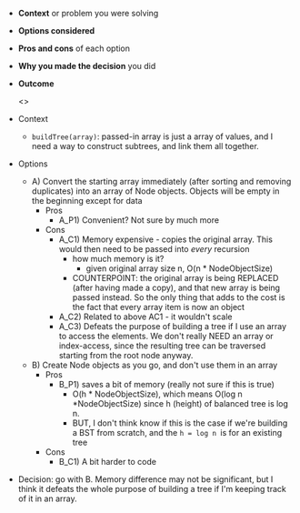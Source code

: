 - **Context** or problem you were solving
- **Options considered**
- **Pros and cons** of each option
- **Why you made the decision** you did
- **Outcome**

  <>
- Context

  - `buildTree(array)`: passed-in array is just a array of values, and I need a way to construct subtrees, and link them all together.
- Options

  - A) Convert the starting array immediately (after sorting and removing duplicates) into an array of Node objects. Objects will be empty in the beginning except for data
    - Pros
      - A_P1) Convenient? Not sure by much more
    - Cons
      - A_C1) Memory expensive - copies the original array. This would then need to be passed into *every* recursion
        - how much memory is it?
          - given original array size n, O(n * NodeObjectSize)
        - COUNTERPOINT: the original array is being REPLACED (after having made a copy), and that new array is being passed instead. So the only thing that adds to the cost is the fact that every array item is now an object
      - A_C2) Related to above AC1 - it wouldn't scale
      - A_C3) Defeats the purpose of building a tree if I use an array to access the elements. We don't really NEED an array or index-access, since the resulting tree can be traversed starting from the root node anyway.
  - B) Create Node objects as you go, and don't use them in an array
    - Pros
      - B_P1) saves a bit of memory (really not sure if this is true)
        - O(h * NodeObjectSize), which means O(log n *NodeObjectSize) since h (height) of balanced tree is log n.
        - BUT, I don't think know if this is the case if we're building a BST from scratch, and the `h = log n `is  for an existing tree
    - Cons
      - B_C1) A bit harder to code
- Decision: go with B. Memory difference may not be significant, but I think it defeats the whole purpose of building a tree if I'm keeping track of it in an array.
